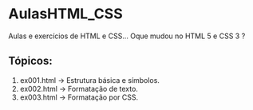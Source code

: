 # AulasHTML_CSS
Aulas e exercícios de HTML e CSS... Oque mudou no HTML 5 e CSS 3 ?

## Tópicos:
1. ex001.html -> Estrutura básica e símbolos.
2. ex002.html -> Formatação de texto.
3. ex003.html -> Formatação por CSS.